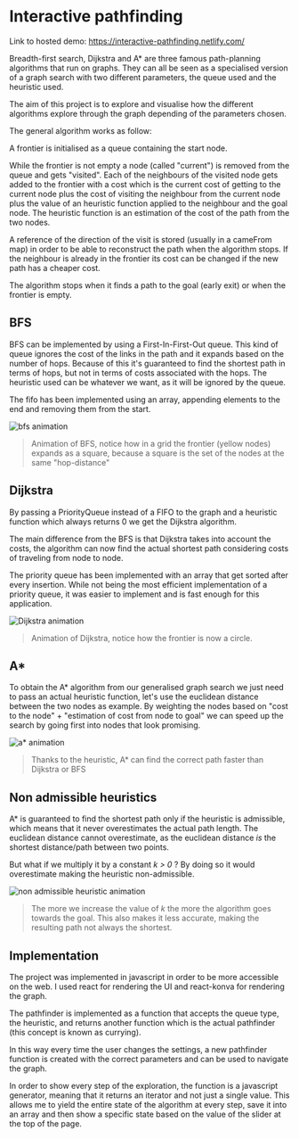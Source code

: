 # Interactive pathfinding

Link to hosted demo: https://interactive-pathfinding.netlify.com/

Breadth-first search, Dijkstra and A* are three famous path-planning algorithms that run on graphs. They can all be seen as a specialised version of a graph search with two different parameters, the queue used and the heuristic used. 

The aim of this project is to explore and visualise how the different algorithms explore through the graph depending of the parameters chosen.

The general algorithm works as follow:

A frontier is initialised as a queue containing the start node.

While the frontier is not empty a node (called "current") is removed from the queue and gets "visited".
Each of the neighbours of the visited node gets added to the frontier with a cost which is the current cost of getting to the current node plus the cost of visiting the neighbour from the current node plus the value of an heuristic function applied to the neighbour and the goal node.
 The heuristic function is an estimation of the cost of the path from the two nodes.

A reference of the direction of the visit is stored (usually in a cameFrom map) in order to be able to reconstruct the path when the algorithm stops.
If the neighbour is already in the frontier its cost can be changed if the new path has a cheaper cost.

The algorithm stops when it finds a path to the goal (early exit) or when the frontier is empty.

## BFS

BFS can be implemented by using a First-In-First-Out queue. This kind of queue ignores the cost of the links in the path and it expands based on the number of hops. Because of this it's guaranteed to find the shortest path in terms of hops, but not in terms of costs associated with the hops.
The heuristic used can be whatever we want, as it will be ignored by the queue.

The fifo has been implemented using an array, appending elements to the end and removing them from the start.

![bfs animation](https://raw.githubusercontent.com/npretto/pathfinding/master/gif/bfs.gif)

> Animation of BFS, notice how in a grid the frontier (yellow
> nodes) expands as a square, because a square is the set of the nodes at the same  "hop-distance"


## Dijkstra
By passing a PriorityQueue instead of a FIFO to the graph and a heuristic function which always returns 0 we get the Dijkstra algorithm.

The main difference from the BFS is that Dijkstra takes into account the costs, the algorithm can now find the actual shortest path considering costs of traveling from node to node.

The priority queue has been implemented with an array that get sorted after every insertion. While not being the most efficient implementation of a priority queue, it was easier to implement and is fast enough for this application.


![Dijkstra animation](https://raw.githubusercontent.com/npretto/pathfinding/master/gif/dijkstra.gif)
> Animation of Dijkstra, notice how the frontier is now a circle.


## A*
To obtain the A* algorithm from our generalised graph search we just need to pass an actual heuristic function, let's use the euclidean distance between the two nodes as example. By weighting the nodes based on "cost to the node" + "estimation of cost from node to goal" we can speed up the search by going first into nodes that look promising.

![a* animation](https://raw.githubusercontent.com/npretto/pathfinding/master/gif/a-star.gif)

> Thanks to the heuristic, A* can find the correct path faster than Dijkstra or BFS

## Non admissible heuristics

A* is guaranteed to find the shortest path only if the heuristic is admissible, which means that it never overestimates the actual path length. The euclidean distance cannot overestimate, as the euclidean distance *is* the shortest distance/path between two points.

But what if we multiply it by a constant *k > 0* ? By doing so it would overestimate making the heuristic non-admissible.

![non admissible heuristic animation](https://raw.githubusercontent.com/npretto/pathfinding/master/gif/heuristics.gif)
>The more we increase the value of *k* the more the algorithm goes towards the goal. This also makes it less accurate, making the resulting path not always the shortest.


## Implementation
The project was implemented in javascript in order to be more accessible on the web. I used react for rendering the UI and react-konva for rendering the graph.

The pathfinder is implemented as a function that accepts the queue type, the heuristic, and returns another function which is the actual pathfinder (this concept is known as currying).

In this way every time the user changes the settings, a new pathfinder function is created with the correct parameters and can be used to navigate the graph.

In order to show every step of the exploration, the function is a javascript generator, meaning that it returns an iterator and not just a single value. This allows me to yield the entire state of the algorithm at every step, save it into an array and then show a specific state based on the value of the slider at the top of the page.
